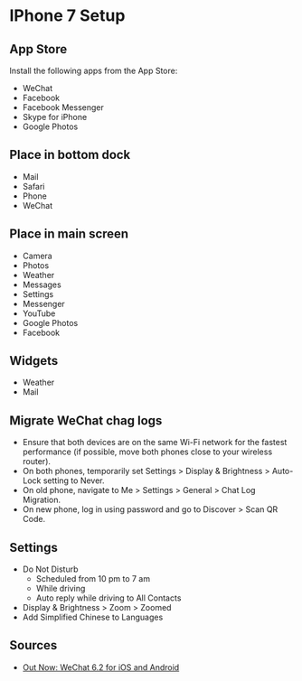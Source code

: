 # IPhone 7 Setup

## App Store

Install the following apps from the App Store:

- WeChat
- Facebook
- Facebook Messenger
- Skype for iPhone
- Google Photos

## Place in bottom dock

- Mail
- Safari
- Phone
- WeChat

## Place in main screen

- Camera
- Photos
- Weather
- Messages
- Settings
- Messenger
- YouTube
- Google Photos
- Facebook

## Widgets

- Weather
- Mail

## Migrate WeChat chag logs

- Ensure that both devices are on the same Wi-Fi network for the fastest performance (if possible, move both phones close to your wireless router).
- On both phones, temporarily set Settings > Display & Brightness > Auto-Lock setting to Never.
- On old phone, navigate to Me > Settings > General > Chat Log Migration.
- On new phone, log in using password and go to Discover > Scan QR Code.

## Settings

- Do Not Disturb
  - Scheduled from 10 pm to 7 am
  - While driving
  - Auto reply while driving to All Contacts
- Display & Brightness > Zoom > Zoomed
- Add Simplified Chinese to Languages

## Sources

- [Out Now: WeChat 6.2 for iOS and Android](http://blog.wechat.com/2015/05/27/out-now-wechat-6-2-for-ios-and-android-featuring-moments-translation/)
